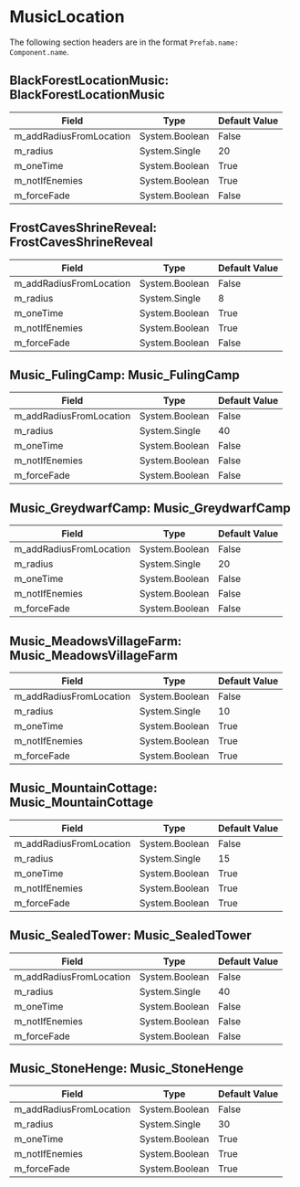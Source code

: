 # MusicLocation

The following section headers are in the format `Prefab.name: Component.name`.

## BlackForestLocationMusic: BlackForestLocationMusic

|Field|Type|Default Value|
|-----|----|-------------|
|m_addRadiusFromLocation|System.Boolean|False|
|m_radius|System.Single|20|
|m_oneTime|System.Boolean|True|
|m_notIfEnemies|System.Boolean|True|
|m_forceFade|System.Boolean|False|

## FrostCavesShrineReveal: FrostCavesShrineReveal

|Field|Type|Default Value|
|-----|----|-------------|
|m_addRadiusFromLocation|System.Boolean|False|
|m_radius|System.Single|8|
|m_oneTime|System.Boolean|True|
|m_notIfEnemies|System.Boolean|True|
|m_forceFade|System.Boolean|False|

## Music_FulingCamp: Music_FulingCamp

|Field|Type|Default Value|
|-----|----|-------------|
|m_addRadiusFromLocation|System.Boolean|False|
|m_radius|System.Single|40|
|m_oneTime|System.Boolean|False|
|m_notIfEnemies|System.Boolean|False|
|m_forceFade|System.Boolean|False|

## Music_GreydwarfCamp: Music_GreydwarfCamp

|Field|Type|Default Value|
|-----|----|-------------|
|m_addRadiusFromLocation|System.Boolean|False|
|m_radius|System.Single|20|
|m_oneTime|System.Boolean|False|
|m_notIfEnemies|System.Boolean|False|
|m_forceFade|System.Boolean|False|

## Music_MeadowsVillageFarm: Music_MeadowsVillageFarm

|Field|Type|Default Value|
|-----|----|-------------|
|m_addRadiusFromLocation|System.Boolean|False|
|m_radius|System.Single|10|
|m_oneTime|System.Boolean|True|
|m_notIfEnemies|System.Boolean|True|
|m_forceFade|System.Boolean|True|

## Music_MountainCottage: Music_MountainCottage

|Field|Type|Default Value|
|-----|----|-------------|
|m_addRadiusFromLocation|System.Boolean|False|
|m_radius|System.Single|15|
|m_oneTime|System.Boolean|True|
|m_notIfEnemies|System.Boolean|True|
|m_forceFade|System.Boolean|True|

## Music_SealedTower: Music_SealedTower

|Field|Type|Default Value|
|-----|----|-------------|
|m_addRadiusFromLocation|System.Boolean|False|
|m_radius|System.Single|40|
|m_oneTime|System.Boolean|False|
|m_notIfEnemies|System.Boolean|False|
|m_forceFade|System.Boolean|False|

## Music_StoneHenge: Music_StoneHenge

|Field|Type|Default Value|
|-----|----|-------------|
|m_addRadiusFromLocation|System.Boolean|False|
|m_radius|System.Single|30|
|m_oneTime|System.Boolean|True|
|m_notIfEnemies|System.Boolean|True|
|m_forceFade|System.Boolean|True|

